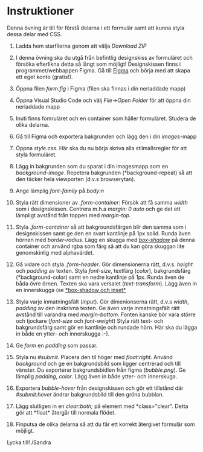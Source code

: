 # Instruktioner

Denna övning är till för förstå delarna i ett formulär samt att kunna styla dessa delar med CSS.

1. Ladda hem starfilerna genom att välja _Download ZIP_

2. I denna övning ska du utgå från befintlig designskiss av formuläret och försöka efterlikna detta så långt som möjligt! Designskissen finns i programmet/webbappen Figma. Gå till [Figma](https://www.figma.com) och börja med att skapa ett eget konto (gratis!).

3. Öppna filen _form.fig_ i Figma (filen ska finnas i din nerladdade mapp)

4. Öppna Visual Studio Code och välj _File->Open Folder_ för att öppna din nerladdade mapp

5. Inuti _<body>_ finns fomruläret och en container som håller formuläret. Studera de olika delarna.

6. Gå till Figma och exportera bakgrunden och lägg den i din _images_-mapp

7. Öppna _style.css_. Här ska du nu börja skriva alla stilmallsregler för att styla formuläret.

8. Lägg in bakgrunden som du sparat i din imagesmapp som en _background-image_. Repetera bakgrunden (\*background-repeat) så att den täcker hela viewporten (d.v.s browserytan).

9. Ange lämplig _font-family_ på _body:n_

10. Styla rätt dimensioner av _.form-container_: Försök att få samma _width_ som i designskissen. Centrera m.h.a _margin: 0 auto_ och ge det ett lämpligt avstånd från toppen med _margin-top_.

11. Styla _.form-container_ så att bakgroundsfärgen blir den samma som i designskissen samt ge den en svart kantlinje på 1px solid. Runda även hörnen med _border-radius_. Lägg en skugga med [_box-shadow_](https://css-tricks.com/almanac/properties/b/box-shadow/) på denna container och använd rgba som färg så att du kan göra skuggan lite genomskinlig med alphavärdet.

12. Gå vidare och styla _.form-header_. Gör dimensionerna rätt, d.v.s. _height_ och _padding_ av texten.
    Styla _font-size_, textfärg (_color_), bakgrundsfärg (*background-color) samt en nedre kantlinje på 1px. Runda även de båda övre örnen. Texten ska vara versalet (*text-transform*). Lägg även in en innerskugga (se [*box-shadow och inset\*](https://css-tricks.com/almanac/properties/b/box-shadow/)

13. Styla varje inmatningsfält (_input_). Gör dimenionserna rätt, d.v.s _width_, _padding_ av den inskrivna texten. Ge även varje inmatningsfält rätt avstånd till varandra med _margin-bottom_. Fonten kanske bör vara större och tjockare (_font-size_ och _font-weight_) Styla rätt text- och bakgrundsfärg samt gör en kantlinje och rundade hörn. Här ska du lägga in både en ytter- och innerskugga :-).

14. Ge _form_ en _padding_ som passar.

15. Styla nu _#submit_. Placera den til höger med _float:right_. Använd _background_ och ge en bakgrundsbild som ligger centrerad och till vänster. Du exporterar bakgrundsbidlen från figma (_bubble.png_). Ge lämplig _padding_, _color_. Lägg även in både ytter- och innerskuga.

16. Exportera _bubble-hover_ från designskissen och gör ett tillstånd där _#submit:hover_ ändrar bakgrundsbild till den gröna bubblan.

17. Lägg slutligen in en _clear:both;_ på element med *class="clear". Detta gör att *float\* återgår till normala flödet.

18. Finputsa de olika delarna så att du får ett korrekt återgivet formulär som möjligt.

Lycka till!
/Sandra
